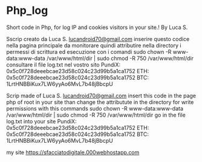 # Php_log
Short code in Php, for log IP and cookies visitors in your site.! By Luca S.

Sscrip creato da Luca S. lucandroid70@gmail.com 
inserire questo codice nella pagina principale da monitorare 
quindi attributire nella directory i permessi di scrittura ed esecuzione con i comandi 
sudo chown -R www-data:www-data /var/www/html/dir  | sudo chmod -R 750 /var/www/html/dir
consultare il file log.txt nel vostro sito 
PundiX: 0x5c0f728deeebcae23d58c024c23d99b5a1ca1752
ETH: 0x5c0f728deeebcae23d58c024c23d99b5a1ca1752
BTC: 1LrtHNBBiKux7LW6yyAo6MvL7b48jBbcpU
    

Scrip made of Luca S. lucandroid70@gmail.com 
insert this code in the page php of root in your site 
than change the attributute in the directory for write permissions with this commands
sudo chown -R www-data:www-data /var/www/html/dir  | sudo chmod -R 750 /var/www/html/dir
go in the file log.txt into your site
PundiX: 0x5c0f728deeebcae23d58c024c23d99b5a1ca1752
ETH: 0x5c0f728deeebcae23d58c024c23d99b5a1ca1752
BTC: 1LrtHNBBiKux7LW6yyAo6MvL7b48jBbcpU


my site https://sfacciatodigitale.000webhostapp.com

